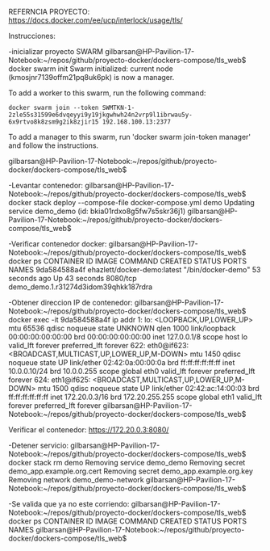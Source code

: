 
REFERNCIA PROYECTO:
https://docs.docker.com/ee/ucp/interlock/usage/tls/


Instrucciones:


-inicializar proyecto SWARM
gilbarsan@HP-Pavilion-17-Notebook:~/repos/github/proyecto-docker/dockers-compose/tls_web$ docker swarm init
Swarm initialized: current node (kmosjnr7139offm21pq8uk6pk) is now a manager.

To add a worker to this swarm, run the following command:

    docker swarm join --token SWMTKN-1-2zle55s31599e6dvqeyyi9y19jkgwhwh24n2vrp9l1ibrwau5y-6x9rtvo8k8zsm9g2ik8zjir15 192.168.100.13:2377

To add a manager to this swarm, run 'docker swarm join-token manager' and follow the instructions.

gilbarsan@HP-Pavilion-17-Notebook:~/repos/github/proyecto-docker/dockers-compose/tls_web$ 

-Levantar contenedor:
gilbarsan@HP-Pavilion-17-Notebook:~/repos/github/proyecto-docker/dockers-compose/tls_web$ docker stack deploy --compose-file docker-compose.yml demo
Updating service demo_demo (id: bkia01rdxo8g5fw7s5skr36j1)
gilbarsan@HP-Pavilion-17-Notebook:~/repos/github/proyecto-docker/dockers-compose/tls_web$ 


-Verificar contenedor docker:
gilbarsan@HP-Pavilion-17-Notebook:~/repos/github/proyecto-docker/dockers-compose/tls_web$ docker ps
CONTAINER ID        IMAGE                         COMMAND              CREATED             STATUS              PORTS               NAMES
9da584588a4f        ehazlett/docker-demo:latest   "/bin/docker-demo"   53 seconds ago      Up 43 seconds       8080/tcp            demo_demo.1.r31274d3idom39qhkk187rdra


-Obtener direccion IP de contenedor:
gilbarsan@HP-Pavilion-17-Notebook:~/repos/github/proyecto-docker/dockers-compose/tls_web$ docker exec -it 9da584588a4f ip addr
1: lo: <LOOPBACK,UP,LOWER_UP> mtu 65536 qdisc noqueue state UNKNOWN qlen 1000
    link/loopback 00:00:00:00:00:00 brd 00:00:00:00:00:00
    inet 127.0.0.1/8 scope host lo
       valid_lft forever preferred_lft forever
622: eth0@if623: <BROADCAST,MULTICAST,UP,LOWER_UP,M-DOWN> mtu 1450 qdisc noqueue state UP 
    link/ether 02:42:0a:00:00:0a brd ff:ff:ff:ff:ff:ff
    inet 10.0.0.10/24 brd 10.0.0.255 scope global eth0
       valid_lft forever preferred_lft forever
624: eth1@if625: <BROADCAST,MULTICAST,UP,LOWER_UP,M-DOWN> mtu 1500 qdisc noqueue state UP 
    link/ether 02:42:ac:14:00:03 brd ff:ff:ff:ff:ff:ff
    inet 172.20.0.3/16 brd 172.20.255.255 scope global eth1
       valid_lft forever preferred_lft forever
gilbarsan@HP-Pavilion-17-Notebook:~/repos/github/proyecto-docker/dockers-compose/tls_web$ 



Verificar el contenedor:
https://172.20.0.3:8080/



-Detener servicio:
gilbarsan@HP-Pavilion-17-Notebook:~/repos/github/proyecto-docker/dockers-compose/tls_web$ docker stack rm demo
Removing service demo_demo
Removing secret demo_app.example.org.cert
Removing secret demo_app.example.org.key
Removing network demo_demo-network
gilbarsan@HP-Pavilion-17-Notebook:~/repos/github/proyecto-docker/dockers-compose/tls_web$


-Se valida   que ya no este corriendo:
gilbarsan@HP-Pavilion-17-Notebook:~/repos/github/proyecto-docker/dockers-compose/tls_web$ docker ps
CONTAINER ID        IMAGE               COMMAND             CREATED             STATUS              PORTS               NAMES
gilbarsan@HP-Pavilion-17-Notebook:~/repos/github/proyecto-docker/dockers-compose/tls_web$ 

